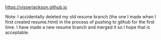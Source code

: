 https://visserjackson.github.io

Note: I accidentally deleted my old resume branch (the one I made when I first created resume.html) in the process of pushing to github for the first time. I have made a new resume branch and merged it so I hope that is acceptable. 
